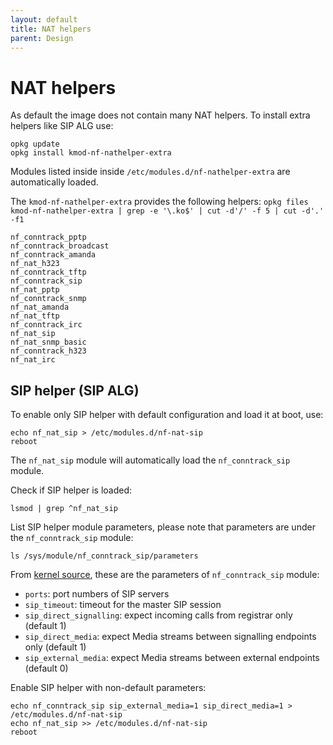 ```yaml
---
layout: default
title: NAT helpers
parent: Design
---
```


# NAT helpers

As default the image does not contain many NAT helpers.
To install extra helpers like SIP ALG use:
```
opkg update
opkg install kmod-nf-nathelper-extra
```

Modules listed inside inside `/etc/modules.d/nf-nathelper-extra` are automatically loaded.

The `kmod-nf-nathelper-extra` provides the following helpers: 
`opkg files kmod-nf-nathelper-extra | grep -e '\.ko$' | cut -d'/' -f 5 | cut -d'.' -f1`
```
nf_conntrack_pptp
nf_conntrack_broadcast
nf_conntrack_amanda
nf_nat_h323
nf_conntrack_tftp
nf_conntrack_sip
nf_nat_pptp
nf_conntrack_snmp
nf_nat_amanda
nf_nat_tftp
nf_conntrack_irc
nf_nat_sip
nf_nat_snmp_basic
nf_conntrack_h323
nf_nat_irc
```

## SIP helper (SIP ALG)

To enable only SIP helper with default configuration and load it at boot, use:
```
echo nf_nat_sip > /etc/modules.d/nf-nat-sip
reboot
```
The `nf_nat_sip` module will automatically load the `nf_conntrack_sip` module.

Check if SIP helper is loaded:
```
lsmod | grep ^nf_nat_sip
```

List SIP helper module parameters, please note that parameters are under the `nf_conntrack_sip` module:
```
ls /sys/module/nf_conntrack_sip/parameters
```

From [kernel source](https://github.com/torvalds/linux/blob/v5.10/net/netfilter/nf_conntrack_sip.c), these are the parameters of `nf_conntrack_sip` module:
- `ports`: port numbers of SIP servers
- `sip_timeout`: timeout for the master SIP session
- `sip_direct_signalling`: expect incoming calls from registrar only (default 1)
- `sip_direct_media`: expect Media streams between signalling endpoints only (default 1)
- `sip_external_media`: expect Media streams between external endpoints (default 0)


Enable SIP helper with non-default parameters:
```
echo nf_conntrack_sip sip_external_media=1 sip_direct_media=1 > /etc/modules.d/nf-nat-sip
echo nf_nat_sip >> /etc/modules.d/nf-nat-sip
reboot
```
